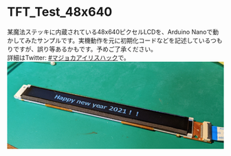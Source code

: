# TFT_Test_48x640
某魔法ステッキに内蔵されている48x640ピクセルLCDを、Arduino Nanoで動かしてみたサンプルです。実機動作を元に初期化コードなどを記述しているつもりですが、誤り等あるかもです。予めご了承ください。  
詳細はTwitter: [#マジョカアイリスハック](https://twitter.com/search?q=%23%E3%83%9E%E3%82%B8%E3%83%A7%E3%82%AB%E3%82%A2%E3%82%A4%E3%83%AA%E3%82%B9%E3%83%8F%E3%83%83%E3%82%AF)で。  
<img src="doc/top.png">  
